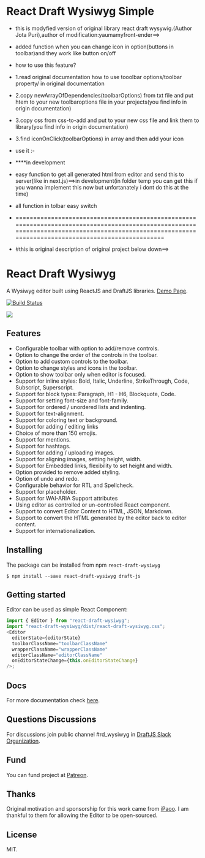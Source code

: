 # React Draft Wysiwyg Simple

- this is modyfied version of original library react draft wysywig.(Author Jota Puri),author of modification:yaumamyfront-ender==>
- added function when you can change icon in option(buttons in toolbar)and they work like button on/off
- how to use this feature?
- 1.read original documentation how to use tooolbar options/toolbar property/ in original documentation

- 2.copy newArrayOfDependencies(toolbarOptions) from txt file and put htem to your new toolbaroptions file in your projects(you find info in origin documentation)

- 3.copy css from css-to-add and put to your new css file and link them to library(you find info in origin documentation)

- 3.find iconOnClick(toolbarOptions) in array and then add your icon
- use it :-
- \*\*\*\*in development
- easy function to get all generated html from editor and send this to server(like in next.js)==>in development(in folder temp you can get this if you wanna implement this now but unfortanately i dont do this at the time)
- all function in tolbar easy switch
- ===================================================================================================================================================================================================
- #this is original description of original project below down==>

# React Draft Wysiwyg

A Wysiwyg editor built using ReactJS and DraftJS libraries.
[Demo Page](https://jpuri.github.io/react-draft-wysiwyg).

[![Build Status](https://travis-ci.org/jpuri/react-draft-wysiwyg.svg?branch=master)](https://travis-ci.org/jpuri/react-draft-wysiwyg)

![](http://i.imgur.com/tU7kJ6i.gif)

## Features

- Configurable toolbar with option to add/remove controls.
- Option to change the order of the controls in the toolbar.
- Option to add custom controls to the toolbar.
- Option to change styles and icons in the toolbar.
- Option to show toolbar only when editor is focused.
- Support for inline styles: Bold, Italic, Underline, StrikeThrough, Code, Subscript, Superscript.
- Support for block types: Paragraph, H1 - H6, Blockquote, Code.
- Support for setting font-size and font-family.
- Support for ordered / unordered lists and indenting.
- Support for text-alignment.
- Support for coloring text or background.
- Support for adding / editing links
- Choice of more than 150 emojis.
- Support for mentions.
- Support for hashtags.
- Support for adding / uploading images.
- Support for aligning images, setting height, width.
- Support for Embedded links, flexibility to set height and width.
- Option provided to remove added styling.
- Option of undo and redo.
- Configurable behavior for RTL and Spellcheck.
- Support for placeholder.
- Support for WAI-ARIA Support attributes
- Using editor as controlled or un-controlled React component.
- Support to convert Editor Content to HTML, JSON, Markdown.
- Support to convert the HTML generated by the editor back to editor content.
- Support for internationalization.

## Installing

The package can be installed from npm `react-draft-wysiwyg`

```
$ npm install --save react-draft-wysiwyg draft-js
```

## Getting started

Editor can be used as simple React Component:

```js
import { Editor } from "react-draft-wysiwyg";
import "react-draft-wysiwyg/dist/react-draft-wysiwyg.css";
<Editor
  editorState={editorState}
  toolbarClassName="toolbarClassName"
  wrapperClassName="wrapperClassName"
  editorClassName="editorClassName"
  onEditorStateChange={this.onEditorStateChange}
/>;
```

## Docs

For more documentation check [here](https://jpuri.github.io/react-draft-wysiwyg/#/docs?_k=jjqinp).

## Questions Discussions

For discussions join public channel #rd_wysiwyg in [DraftJS Slack Organization](https://draftjs.herokuapp.com/).

## Fund

You can fund project at [Patreon](https://www.patreon.com/jyotipuri).

## Thanks

Original motivation and sponsorship for this work came from [iPaoo](http://www.ipaoo.com/). I am thankful to them for allowing the Editor to be open-sourced.

## License

MIT.

